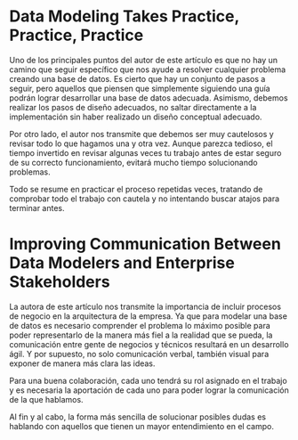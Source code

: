 # Data Modeling Takes Practice, Practice, Practice

Uno de los principales puntos del autor de este artículo es que no hay un camino que seguir específico que nos ayude a resolver cualquier problema creando una base de datos. Es cierto que hay un conjunto de pasos a seguir, pero aquellos que piensen que simplemente siguiendo una guía podrán lograr desarrollar una base de datos adecuada. Asimismo, debemos realizar los pasos de diseño adecuados, no saltar directamente a la implementación sin haber realizado un diseño conceptual adecuado.

Por otro lado, el autor nos transmite que debemos ser muy cautelosos y revisar todo lo que hagamos una y otra vez. Aunque parezca tedioso, el tiempo invertido en revisar algunas veces tu trabajo antes de estar seguro de su correcto funcionamiento, evitará mucho tiempo solucionando problemas.

Todo se resume en practicar el proceso repetidas veces, tratando de comprobar todo el trabajo con cautela y no intentando buscar atajos para terminar antes.

# Improving Communication Between Data Modelers and Enterprise Stakeholders

La autora de este artículo nos transmite la importancia de incluir procesos de negocio en la arquitectura de la empresa. Ya que para modelar una base de datos es necesario comprender el problema lo máximo posible para poder representarlo de la manera más fiel a la realidad que se pueda, la comunicación entre gente de negocios y técnicos resultará en un desarrollo ágil. Y por supuesto, no solo comunicación verbal, también visual para exponer de manera más clara las ideas.

Para una buena colaboración, cada uno tendrá su rol asignado en el trabajo y es necesaria la aportación de cada uno para poder lograr la comunicación de la que hablamos.

Al fin y al cabo, la forma más sencilla de solucionar posibles dudas es hablando con aquellos que tienen un mayor entendimiento en el campo.